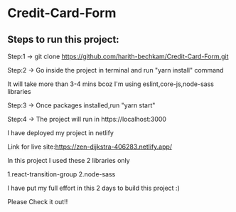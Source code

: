 # Credit-Card-Form

Steps to run this project:
---------------------------

Step:1 -> git clone https://github.com/harith-bechkam/Credit-Card-Form.git

Step:2 -> Go inside the project in terminal and run "yarn install" command
  
  It will take more than 3-4 mins bcoz I'm using eslint,core-js,node-sass libraries

Step:3 -> Once packages installed,run "yarn start"

Step:4 -> The project will run in https://localhost:3000



I have deployed my project in netlify 

  Link for live site:https://zen-dijkstra-406283.netlify.app/





In this project I used these 2 libraries only
 
 1.react-transition-group
 2.node-sass

I have put my full effort in this 2 days to build this project :)

Please Check it out!!

